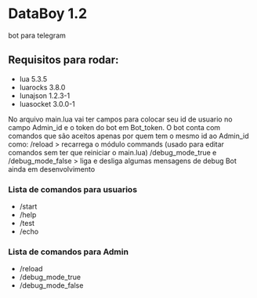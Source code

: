 # DataBoy 1.2
bot para telegram

## Requisitos para rodar:
- lua         5.3.5 
- luarocks    3.8.0 
- lunajson    1.2.3-1
- luasocket   3.0.0-1


No arquivo main.lua vai ter campos para colocar seu id de usuario no campo Admin_id e o token do bot em Bot_token.
O bot conta com comandos que são aceitos apenas por quem tem o mesmo id ao Admin_id como:
/reload > recarrega o módulo commands (usado para editar comandos sem ter que reiniciar o main.lua)
/debug_mode_true e /debug_mode_false > liga e desliga algumas mensagens de debug 
Bot ainda em desenvolvimento


### Lista de comandos para usuarios

- /start
- /help
- /test
- /echo

### Lista de comandos para Admin

- /reload
- /debug_mode_true
- /debug_mode_false